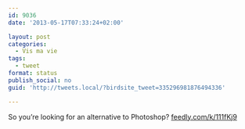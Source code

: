 ```yaml
---
id: 9036
date: '2013-05-17T07:33:24+02:00'

layout: post
categories:
  - Vis ma vie
tags:
  - tweet
format: status
publish_social: no
guid: 'http://tweets.local/?birdsite_tweet=335296981876494336'

---
```


So you’re looking for an alternative to Photoshop? [feedly.com/k/111fKj9](http://feedly.com/k/111fKj9)